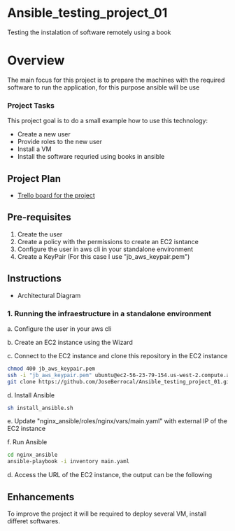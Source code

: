 # Ansible_testing_project_01
Testing the instalation of software remotely using a book


# Overview

The main focus for this project is to prepare the machines with the required software to run the application, for this purpose ansible will be use


### Project Tasks

This project goal is to do a small example how to use this technology:
* Create a new user
* Provide roles to the new user
* Install a VM
* Install the software requried using books in ansible


## Project Plan

* [Trello board for the project](https://trello.com/b/cdioDvZb/building-a-ci-cd-pipeline)

## Pre-requisites

1. Create the user
2. Create a policy with the permissions to create an EC2 isntance
3. Configure the user in aws cli in your standalone environment
4. Create a KeyPair (For this case I use "jb_aws_keypair.pem")

## Instructions

* Architectural Diagram 

### 1. Running the infraestructure in a standalone environment

a. Configure the user in your aws cli

b. Create an EC2 instance using the Wizard

c. Connect to the EC2 instance and clone this repository in the EC2 instance
```bash
chmod 400 jb_aws_keypair.pem
ssh -i "jb_aws_keypair.pem" ubuntu@ec2-56-23-79-154.us-west-2.compute.amazonaws.com
git clone https://github.com/JoseBerrocal/Ansible_testing_project_01.git
```

d. Install Ansible
```bash
sh install_ansible.sh
```

e. Update "nginx_ansible/roles/nginx/vars/main.yaml" with external IP of the EC2 instance

f. Run Ansible
```bash
cd nginx_ansible
ansible-playbook -i inventory main.yaml
```

d. Access the URL of the EC2 instance, the output can be the following



## Enhancements

To improve the project it will be required to deploy several VM, install differet softwares.